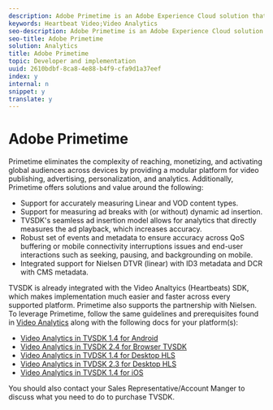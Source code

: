 ```yaml
---
description: Adobe Primetime is an Adobe Experience Cloud solution that helps content programmers and distributors monetize video on every connected screen.
keywords: Heartbeat Video;Video Analytics
seo-description: Adobe Primetime is an Adobe Experience Cloud solution that helps content programmers and distributors monetize video on every connected screen.
seo-title: Adobe Primetime
solution: Analytics
title: Adobe Primetime
topic: Developer and implementation
uuid: 2610bdbf-8ca8-4e88-b4f9-cfa9d1a37eef
index: y
internal: n
snippet: y
translate: y
---
```


# Adobe Primetime

Primetime eliminates the complexity of reaching, monetizing, and activating global audiences across devices by providing a modular platform for video publishing, advertising, personalization, and analytics. Additionally, Primetime offers solutions and value around the following: 


* Support for accurately measuring Linear and VOD content types.
* Support for measuring ad breaks with (or without) dynamic ad insertion.
* TVSDK's seamless ad insertion model allows for analytics that directly measures the ad playback, which increases accuracy.
* Robust set of events and metadata to ensure accuracy across QoS buffering or mobile connectivity interruptions issues and end-user interactions such as seeking, pausing, and backgrounding on mobile.
* Integrated support for Nielsen DTVR (linear) with ID3 metadata and DCR with CMS metadata.


TVSDK is already integrated with the Video Analtyics (Heartbeats) SDK, which makes implementation much easier and faster across every supported platform. Primetime also supports the partnership with Nielsen. To leverage Primetime, follow the same guidelines and prerequisites found in [ Video Analytics](../../video_get_started/c_vhl_heartbeat-paths/c_vhl_va-path.md#concept_928146A7583A482187BB3D5FEAC205B6) along with the following docs for your platform(s): 


* [ Video Analytics in TVSDK 1.4 for Android](http://help.adobe.com/en_US/primetime/psdk/android/1.4/index.html#Video_analytics)
* [ Video Analytics in TVSDK 2.4 for Browser TVSDK](http://help.adobe.com/en_US/primetime/psdk/browser/2.4/index.html#Video_analytics)
* [ Video Analytics in TVDSK 1.4 for Desktop HLS](http://help.adobe.com/en_US/primetime/psdk/dhls/1.4/index.html#Video_analytics)
* [ Video Analytics in TVDSK 2.3 for Desktop HLS](http://help.adobe.com/en_US/primetime/psdk/dhls/2.3/index.html#Video_analytics)
* [ Video Analytics in TVSDK 1.4 for iOS](http://help.adobe.com/en_US/primetime/psdk/ios/1.4/index.html#Video_analytics)


You should also contact your Sales Representative/Account Manger to discuss what you need to do to purchase TVSDK. 
